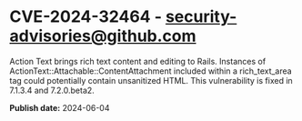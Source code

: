 # CVE-2024-32464 - security-advisories@github.com

Action Text brings rich text content and editing to Rails. Instances of ActionText::Attachable::ContentAttachment included within a rich_text_area tag could potentially contain unsanitized HTML. This vulnerability is fixed in 7.1.3.4 and 7.2.0.beta2.

**Publish date:** 2024-06-04
